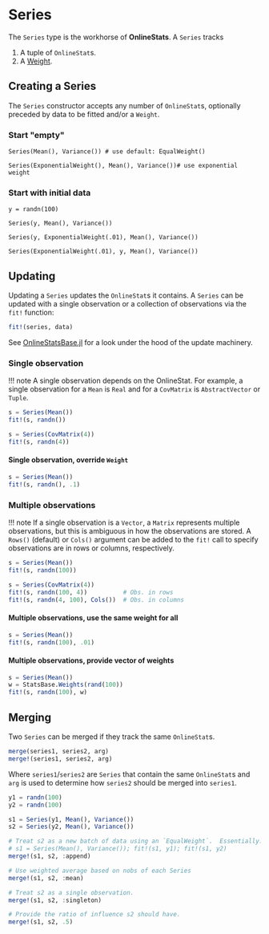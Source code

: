 # Series

The `Series` type is the workhorse of **OnlineStats**.  A `Series` tracks

1. A tuple of `OnlineStat`s.
1. A [Weight](@ref).

## Creating a Series 

The `Series` constructor accepts any number of `OnlineStat`s, optionally preceded by data 
to be fitted and/or a `Weight`.

### Start "empty"


```
Series(Mean(), Variance()) # use default: EqualWeight()

Series(ExponentialWeight(), Mean(), Variance())# use exponential weight
```

### Start with initial data

```
y = randn(100)

Series(y, Mean(), Variance())

Series(y, ExponentialWeight(.01), Mean(), Variance())

Series(ExponentialWeight(.01), y, Mean(), Variance())
```

## Updating

Updating a `Series` updates the `OnlineStat`s it contains.  A `Series` can be updated with
a single observation or a collection of observations via the `fit!` function:

```julia
fit!(series, data)
```

See [OnlineStatsBase.jl](https://github.com/joshday/OnlineStatsBase.jl) for a look under 
the hood of the update machinery.


### Single observation

!!! note
    A single observation depends on the OnlineStat.  For example, a single observation for a `Mean` is `Real` and for a `CovMatrix` is `AbstractVector` or `Tuple`.

```julia
s = Series(Mean())
fit!(s, randn())

s = Series(CovMatrix(4))
fit!(s, randn(4))
```

#### Single observation, override `Weight`

```julia
s = Series(Mean())
fit!(s, randn(), .1)
```

### Multiple observations
!!! note
    If a single observation is a `Vector`, a `Matrix` represents multiple observations, but this is ambiguous in how the observations are stored.  A `Rows()` (default) or `Cols()` argument can be added to the `fit!` call to specify observations are in rows or columns, respectively.

```julia
s = Series(Mean())
fit!(s, randn(100))

s = Series(CovMatrix(4))
fit!(s, randn(100, 4))          # Obs. in rows
fit!(s, randn(4, 100), Cols())  # Obs. in columns
```

#### Multiple observations, use the same weight for all

```julia
s = Series(Mean())
fit!(s, randn(100), .01)
```

#### Multiple observations, provide vector of weights

```julia
s = Series(Mean())
w = StatsBase.Weights(rand(100))
fit!(s, randn(100), w)
```

## Merging

Two `Series` can be merged if they track the same `OnlineStat`s.

```julia
merge(series1, series2, arg)
merge!(series1, series2, arg)
```

Where `series1`/`series2` are `Series` that contain the same `OnlineStat`s and `arg` is used to determine how `series2` should be merged into `series1`.

```julia
y1 = randn(100)
y2 = randn(100)

s1 = Series(y1, Mean(), Variance())
s2 = Series(y2, Mean(), Variance())

# Treat s2 as a new batch of data using an `EqualWeight`.  Essentially:
# s1 = Series(Mean(), Variance()); fit!(s1, y1); fit!(s1, y2)
merge!(s1, s2, :append)

# Use weighted average based on nobs of each Series
merge!(s1, s2, :mean)

# Treat s2 as a single observation.
merge!(s1, s2, :singleton)

# Provide the ratio of influence s2 should have.
merge!(s1, s2, .5)
```
